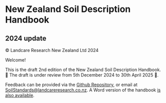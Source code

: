 # New Zealand Soil Description Handbook
## 2024 update

© Landcare Research New Zealand Ltd 2024

Welcome!

This is the draft 2nd edition of the New Zealand Soil Description Handbook. 🚧 The draft is under review from 5th December 2024 to 30th April 2025 🚧. 

Feedback can be provided via the [Github Repository](https://github.com/manaakiwhenua/NZ_soildesc_2024), or email at [SoilStandards@landcareresearch.co.nz](mailto:SoilStandards@landcareresearch.co.nz). A Word version of the handbook [is also available](https://manaakiwhenua.github.io/NZ_soildesc_2024/MWLR_2024_DRAFT_soil-description-handbook.docx).

